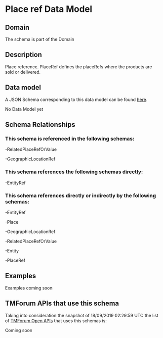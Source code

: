 # Place ref Data Model

## Domain

The  schema is part of the  Domain

## Description

Place reference. PlaceRef defines the placeRefs where the products are sold or delivered.

## Data model

A JSON Schema corresponding to this data model can be found
[here](https://github.com/tmforum-rand/schemas/blob/master/Common/PlaceRef.schema.json).

No Data Model yet

## Schema Relationships

### This schema is referenced in the following schemas:

-RelatedPlaceRefOrValue

-GeographicLocationRef

### This schema references the following schemas directly:

-EntityRef

### This schema references directly or indirectly by the following schemas:

-EntityRef

-Place

-GeographicLocationRef

-RelatedPlaceRefOrValue

-Entity

-PlaceRef



## Examples

Examples coming soon

## TMForum APIs that use this schema

Taking into consideration the snapshot of 18/09/2019 02:29:59 UTC the list of [TMForum Open APIs](https://www.tmforum.org/open-apis/) that uses this schemas is:

Coming soon